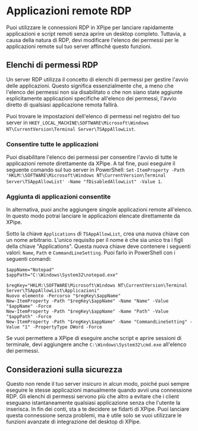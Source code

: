 # Applicazioni remote RDP

Puoi utilizzare le connessioni RDP in XPipe per lanciare rapidamente applicazioni e script remoti senza aprire un desktop completo. Tuttavia, a causa della natura di RDP, devi modificare l'elenco dei permessi per le applicazioni remote sul tuo server affinché questo funzioni.

## Elenchi di permessi RDP

Un server RDP utilizza il concetto di elenchi di permessi per gestire l'avvio delle applicazioni. Questo significa essenzialmente che, a meno che l'elenco dei permessi non sia disabilitato o che non siano state aggiunte esplicitamente applicazioni specifiche all'elenco dei permessi, l'avvio diretto di qualsiasi applicazione remota fallirà.

Puoi trovare le impostazioni dell'elenco di permessi nel registro del tuo server in `HKEY_LOCAL_MACHINE\SOFTWARE\Microsoft\Windows NT\CurrentVersion\Terminal Server\TSAppAllowList`.

### Consentire tutte le applicazioni

Puoi disabilitare l'elenco dei permessi per consentire l'avvio di tutte le applicazioni remote direttamente da XPipe. A tal fine, puoi eseguire il seguente comando sul tuo server in PowerShell: `Set-ItemProperty -Path 'HKLM:\SOFTWARE\Microsoft\Windows NT\CurrentVersion\Terminal Server\TSAppAllowList' -Name "fDisabledAllowList" -Value 1`.

### Aggiunta di applicazioni consentite

In alternativa, puoi anche aggiungere singole applicazioni remote all'elenco. In questo modo potrai lanciare le applicazioni elencate direttamente da XPipe.

Sotto la chiave `Applications` di `TSAppAllowList`, crea una nuova chiave con un nome arbitrario. L'unico requisito per il nome è che sia unico tra i figli della chiave "Applications". Questa nuova chiave deve contenere i seguenti valori: `Name`, `Path` e `CommandLineSetting`. Puoi farlo in PowerShell con i seguenti comandi:

```
$appName="Notepad"
$appPath="C:\Windows\System32\notepad.exe"

$regKey="HKLM:\SOFTWARE\Microsoft\Windows NT\CurrentVersion\Terminal Server\TSAppAllowList\Applicazioni"
Nuovo elemento -Percorso "$regKey\$appName"
New-ItemProperty -Path "$regKey\$appName" -Name "Name" -Value "$appName" -Force
New-ItemProperty -Path "$regKey\$appName" -Name "Path" -Value "$appPath" -Force
New-ItemProperty -Path "$regKey\$appName" -Name "CommandLineSetting" -Value "1" -PropertyType DWord -Force
```

Se vuoi permettere a XPipe di eseguire anche script e aprire sessioni di terminale, devi aggiungere anche `C:\Windows\System32\cmd.exe` all'elenco dei permessi. 

## Considerazioni sulla sicurezza

Questo non rende il tuo server insicuro in alcun modo, poiché puoi sempre eseguire le stesse applicazioni manualmente quando avvii una connessione RDP. Gli elenchi di permessi servono più che altro a evitare che i client eseguano istantaneamente qualsiasi applicazione senza che l'utente la inserisca. In fin dei conti, sta a te decidere se fidarti di XPipe. Puoi lanciare questa connessione senza problemi, ma è utile solo se vuoi utilizzare le funzioni avanzate di integrazione del desktop di XPipe.
